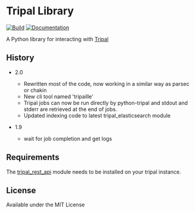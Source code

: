 # Tripal Library

[![Build](https://travis-ci.org/abretaud/python-tripal.svg?branch=master)](https://travis-ci.org/abretaud/python-tripal)
[![Documentation](https://readthedocs.org/projects/python-tripal/badge/?version=latest)](http://python-tripal.readthedocs.io/en/latest/?badge=latest)

A Python library for interacting with [Tripal](http://tripal.info/)

## History

 - 2.0
    - Rewritten most of the code, now working in a similar way as parsec or chakin
    - New cli tool named 'tripaille'
    - Tripal jobs can now be run directly by python-tripal and stdout and stderr are retrieved at the end of jobs.
    - Updated indexing code to latest tripal_elasticsearch module

 - 1.9
    - wait for job completion and get logs

## Requirements

The [tripal_rest_api](http://github.com/abretaud/tripal_rest_api) module needs to be installed on your tripal instance.

## License

Available under the MIT License
